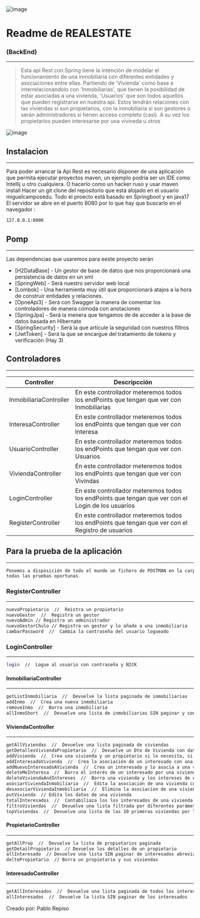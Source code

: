 ![image](https://cdn.discordapp.com/attachments/787363155494830091/913754037936087050/unknown.png)

# Readme de REALESTATE
### (BackEnd) 
------

> Esta api Rest con Spring tiene la intención de modelar el funcionamiento de una inmobiliaria con diferentes entidades y
> asociaciones entre ellas. Partiendo de 'Vivienda' como base e interrelacionandolo con 'Inmobiliarias',
> que tienen la posibilidad de estar asociadas a una vivienda, 'Usuarios' que son todos aquellos que pueden registrarse en
> nuestra api. Estos tendrán relaciones con las viviendas si son propietarios, con la inmobiliaria si son gestores o serán
> administradores si tienen acceso completo (casi). A su vez los propietarios pueden interesarse por una vivineda u otros


![image](https://cdn.discordapp.com/attachments/787363155494830091/913753957426413608/unknown.png)

## Instalacion
------
Para poder arrancar la Api Rest es necesario disponer de una aplicación que permita ejecutar proyectos maven, un ejemplo
podría ser un IDE como Intellij u otro cualquiera. O hacerlo como un hacker ruso y usar maven install
Hacer un git clone del repositorio que está alojado en el usuario miguelcamposedu.
Todo el proecto está basado en Springboot y en java17
El servidor se abre en el puerto 8080 por lo que hay que buscarlo en el navegador :
```sh
127.0.0.1:8000
```

## Pomp
------
Las dependencias que usaremos para eeste proyecto serán

- [H2DataBase] - Un gestor de base de datos que nos proporcionará una persistencia de datos en un xml
- [SpringWeb] - Será nuestro servidor web local
- [Lombok] - Una herramienta muy útil que proporcionará atajos a la hora de construir entidades y relaciones.
- [OpneApi3] - Será con Swagger la manera de comentar los controladores de manera cómoda con anotaciones
- [SpringJpa] - Será la menera que tengamos de de acceder a la base de datos basada en Hibernate
- [SpringSecurity] - Será la que articule la seguridad con nuestros filtros
-  [JwtToken] - Será la que se encargue del tratamiento de tokens y verificación (Hay 3)

## Controladores
------
| Controller | Descripcción |
| ------ | ------ |
| InmobiliariaController | En este controllador meteremos todos los endPoints que tengan que ver con Inmobiliarias |
| InteresaController | En este controllador meteremos todos los endPoints que tengan que ver con Interesa |
| UsuarioController | En este controllador meteremos todos los endPoints que tengan que ver con Usuarios |
| ViviendaController |En este controllador meteremos todos los endPoints que tengan que ver con Vivindas |
| LoginController | En este controllador meteremos todos los endPoints que tengan que ver con el Login de los usuarios |
| RegisterController | En este controllador meteremos todos los endPoints que tengan que ver con el Registro de usuarios |

## Para la prueba de la aplicación
------
```javascript
Ponemos a disposición de todo el mundo un fichero de POSTMAN en la carpeta raiz  para hacer 
todas las pruebas oportunas.
```
### RegisterController
------
```sh
nuevoPropietario  //  Reistra un propietario
nuevoGestor  //  Registra un gestor
nuevoAdmin // Registra un administrador
nuevoGestorChulo // Registra un gestor y lo añade a una inmobiliaria
cambarPassword  //  Cambia la contraseña del usuario logueado
```
### LoginController
------
```sh
login  //  Logue al usuario con contraseña y NICK
```

#### InmobiliariaController
------
```sh
getListInmobiliaria  //  Devuelve la lista paginada de inmobiliarias
addInmo  //  Crea una nueva inmobiliaria 
removeInmo  //  Borra una inmobiliaria
allInmoShort  //  Devuelve una lista de inmobiliarias SIN paginar y con un contenido reducido
```

#### ViviendaController
------
```sh
getAllViviendas  //  Devuelve una lista paginada de viviendas
getDetallesViviendaPropietario  //  Devuelve un Dto de Vivienda con datos del propietario y inmobiliaria
addVivienda  //  Crea una vivienda y un propietario si lo necesita, si no asocia la vivienda a un propietario
addInteresadoVivienda  //  Crea la asociación de un interesado con una vivienda
addNuevoInteresadoAVivienda  //  Crea un interesado y lo asocia a una vivienda
deleteMeInteresa  //  Borra el interés de un interesado por una vivienda
deleteViviendaAndIntereses  //  Borra una vivienda y los intereses de esta vivienda
asociarViviendaInmobiliaria  //  Edita la asociación de una vivienda con una inmobiliaria
desasociarViviendaInmobiliaria  //  Elimina la asociacion de una vivienda y una inmobiliaria
putVivienda  // Edita los datos de una vivienda
totalInteresados  //  Contabiliaza los los interesados de una vivienda
filtroViviendas  //  Devuelve una lista filtrada por diferentes parámetros de las viviendas
topViviendas  //  Devuelve una lista de las 10 primeras viviendas por las que más se han interesado
```

#### PropietarioController
------
```sh
getAllProp  //  Devuelve la lista de propietarios paginada
getDetailPropietario  // Devuelve los detalles de un propietario
allInteresado  // Devuelve una lista SIN paginar de interesados abreviada
deltePropietario  // Borra un propietario y sus viviendas
```

#### InteresadoController
------
```sh
getAllInteresados  //  Devuelve una lista paginada de todos los interesados
allInteresados  //  Devuelve la lista SIN paginar de los interesados
```

 Creado por: Pablo Repiso